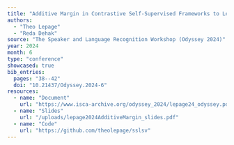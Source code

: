 ```yaml
---
title: "Additive Margin in Contrastive Self-Supervised Frameworks to Learn Discriminative Speaker Representations"
authors:
  - "Theo Lepage"
  - "Reda Dehak"
source: "The Speaker and Language Recognition Workshop (Odyssey 2024)"
year: 2024
month: 6
type: "conference"
showcased: true
bib_entries:
  pages: "38--42"
  doi: "10.21437/Odyssey.2024-6"
resources:
  - name: "Document"
    url: "https://www.isca-archive.org/odyssey_2024/lepage24_odyssey.pdf"
  - name: "Slides"
    url: "/uploads/lepage2024AdditiveMargin_slides.pdf"
  - name: "Code"
    url: "https://github.com/theolepage/sslsv"
---
```

